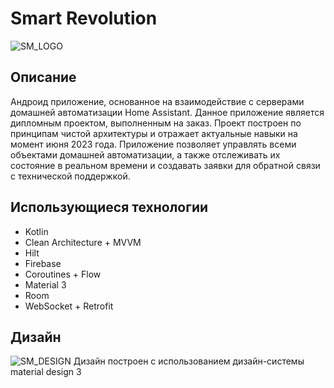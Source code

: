 # Smart Revolution
![SM_LOGO](https://github.com/SogYa/sm-android/assets/73115406/c3ba2b56-2c82-4a5b-beb0-8f80d1b6b2e6)

## Описание
Андроид приложение, основанное на взаимодействие с серверами домашней автоматизации Home Assistant.
Данное приложение является дипломным проектом, выполненным на заказ. Проект построен по принципам чистой архитектуры и отражает актуальные навыки на момент июня 2023 года.
Приложение позволяет управлять всеми объектами домашней автоматизации, а также отслеживать их состояние в реальном времени и создавать заявки для обратной связи с технической поддержкой.

## Использующиеся технологии
* Kotlin
* Clean Architecture + MVVM
* Hilt
* Firebase
* Coroutines + Flow
* Material 3
* Room
* WebSocket + Retrofit

## Дизайн 
![SM_DESIGN](https://github.com/SogYa/sm-android/assets/73115406/c8d89b04-309c-4fb7-b2db-55823fc3a3be)
Дизайн построен с использованием дизайн-системы material design 3
